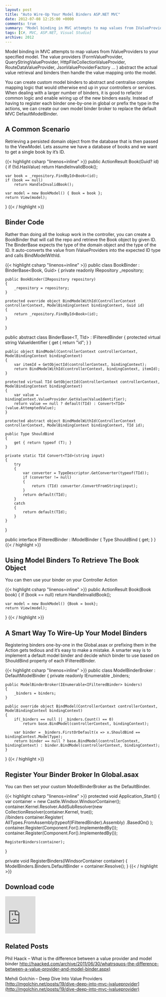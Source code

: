 ```yaml
---
layout: post
title: "Auto Wire-Up Your Model Binders ASP.NET MVC"
date: 2012-07-08 12:25:00 +0000
comments: true
summary: "Model binding in MVC attempts to map values from IValueProviders to your specified model.  The value providers (FormValueProvider, QueryStringValueProvider, HttpFileCollectionValueProvider, RouteDataValueProvider, JsonValueProviderFactory … ) abstract the actual value retrieval and binders then handle the value mapping onto the model. You can create custom model binders to abstract and centralise complex mapping logic that would otherwise end up in your controllers or services. When dealing with a larger number of binders, it is good to refactor common logic and enable wiring up of the new binders easily. Instead of having to register each binder one-by-one in global or prefix the type in the actions, we can create our own model binder broker to replace the default MVC DefaultModelBinder."
tags: [C#, MVC, ASP.NET, Visual Studio]
archive: 2012
---
```


Model binding in MVC attempts to map values from IValueProviders to your specified model.  The value providers (FormValueProvider, QueryStringValueProvider, HttpFileCollectionValueProvider, RouteDataValueProvider, JsonValueProviderFactory … ) abstract the actual value retrieval and binders then handle the value mapping onto the model.

You can create custom model binders to abstract and centralise complex mapping logic that would otherwise end up in your controllers or services. When dealing with a larger number of binders, it is good to refactor common logic and enable wiring up of the new binders easily. Instead of having to register each binder one-by-one in global or prefix the type in the actions, we can create our own model binder broker to replace the default MVC DefaultModelBinder.
<!--more-->

A Common Scenario
-------------------

Retrieving a persisted domain object from the database that is then passed to the ViewModel. Lets assume we have a database of books and we want to get a single book by it’s ID.

{{< highlight csharp "linenos=inline" >}}
public ActionResult Book(Guid? id)
{
    if (!id.HasValue) 
        return HandleInvalidBook();
 
    var book = _repository.FindById<Book>(id);
    if (book == null)
        return HandleInvalidBook();
 
    var model = new BookModel() { Book = book };
    return View(model);
}
{{< / highlight >}}

Binder Code
-------------------

Rather than doing all the lookup work in the controller, you can create a BookBinder that will call the repo and retrieve the Book object by given ID. The BinderBase expects the type of the domain object and the type of the ID. It auto-converts the value from IValueProviders into the expected ID type and calls BindModelWithId.

{{< highlight csharp "linenos=inline" >}}
public class BookBinder : BinderBase<Book, Guid>
{
    private readonly IRepository _repository;
 
    public BookBinder(IRepository repository)
    {
        _repository = repository;
    }
 
    protected override object BindModelWithId(ControllerContext controllerContext, ModelBindingContext bindingContext, Guid id)
    {
        return _repository.FindById<Book>(id);
    }
}
 
public abstract class BinderBase<T, TId> : IFilteredBinder
{
    protected virtual string ValueIdentifier
    {
        get { return "id"; }
    }
 
    public object BindModel(ControllerContext controllerContext, ModelBindingContext bindingContext)
    {
        var itemId = GetObjectId(controllerContext, bindingContext);
        return BindModelWithId(controllerContext, bindingContext, itemId);
    }
 
    protected virtual TId GetObjectId(ControllerContext controllerContext, ModelBindingContext bindingContext)
    {
        var value = bindingContext.ValueProvider.GetValue(ValueIdentifier);
        return value == null ? default(TId) : Convert<TId>(value.AttemptedValue);
    }
 
    protected abstract object BindModelWithId(ControllerContext controllerContext, ModelBindingContext bindingContext, TId id);
 
    public Type ShouldBind
    {
        get { return typeof (T); }
    }
 
    private static TId Convert<TId>(string input)
    {
        try
        {
            var converter = TypeDescriptor.GetConverter(typeof(TId));
            if (converter != null)
            {
                return (TId) converter.ConvertFromString(input);
            }
            return default(TId);
        }
        catch
        {
            return default(TId);
        }
    }
}
 
public interface IFilteredBinder : IModelBinder
{
    Type ShouldBind { get; }
}
{{< / highlight >}}


Using Model Binders To Retrieve The Book Object
-------------------

You can then use your binder on your Controller Action

{{< highlight csharp "linenos=inline" >}}
public ActionResult Book(Book book)
{
    if (book == null)
        return HandleInvalidBook();
 
    var model = new BookModel() {Book = book};
    return View(model);
}
{{< / highlight >}}


A Smart Way To Wire-Up Your Model Binders
-------------------

Registering binders one-by-one in the Global.asax or prefixing them in the Action gets tedious and it’s easy to make a mistake. A smarter way is to implement a default model binder and decide which binder to use based on ShouldBind property of each IFilteredBinder.

{{< highlight csharp "linenos=inline" >}}
public class ModelBinderBroker : DefaultModelBinder
{
    private readonly IEnumerable<IFilteredBinder> _binders;
 
    public ModelBinderBroker(IEnumerable<IFilteredBinder> binders)
    {
        _binders = binders;
    }
 
    public override object BindModel(ControllerContext controllerContext, ModelBindingContext bindingContext)
    {
        if(_binders == null || _binders.Count() == 0)
            return base.BindModel(controllerContext, bindingContext);
 
        var binder = _binders.FirstOrDefault(x => x.ShouldBind == bindingContext.ModelType);
        return binder == null ? base.BindModel(controllerContext, bindingContext) : binder.BindModel(controllerContext, bindingContext);
    }
}
{{< / highlight >}}


Register Your Binder Broker In Global.asax
-------------------

You can then set your custom ModelBinderBroker as the DefaultBinder.

{{< highlight csharp "linenos=inline" >}}
protected void Application_Start()
{
    var container = new Castle.Windsor.WindsorContainer();
    container.Kernel.Resolver.AddSubResolver(new CollectionResolver(container.Kernel, true));<br>
    //binders
    container.Register(
        AllTypes.FromAssembly(typeof(IFilteredBinder).Assembly)
        .BasedOn<IFilteredBinder>()
    );
    container.Register(Component.For<ModelBinderBroker>().ImplementedBy<ModelBinderBroker>());
    container.Register(Component.For<IRepository>().ImplementedBy<FakeRepository>());
 
    RegisterBinders(container);
}
 
private void RegisterBinders(IWindsorContainer container)
{
    ModelBinders.Binders.DefaultBinder = container.Resolve<ModelBinderBroker>();
}
{{< / highlight >}}

Download code
-------------------

<iframe height="120" src="https://skydrive.live.com/embed?cid=84E23A97F665C5F2&amp;resid=84E23A97F665C5F2%21140&amp;authkey=AA9mcKzV4kTZFpQ" frameborder="0" width="98" scrolling="no"></iframe>

Related Posts
-------------------

Phil Haack – What is the difference between a value provider and model binder
[http://haacked.com/archive/2011/06/30/whatrsquos-the-difference-between-a-value-provider-and-model-binder.aspx)](http://haacked.com/archive/2011/06/30/whatrsquos-the-difference-between-a-value-provider-and-model-binder.aspx)

Mehdi Golchin – Deep Dive Into Value Providers
[http://mgolchin.net/posts/19/dive-deep-into-mvc-ivalueprovider](http://mgolchin.net/posts/19/dive-deep-into-mvc-ivalueprovider)